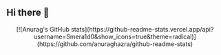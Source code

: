 ## Hi there 👋
<center>[![Anurag's GitHub stats](https://github-readme-stats.vercel.app/api?username=Smera1d0&show_icons=true&theme=radical)](https://github.com/anuraghazra/github-readme-stats)</center>
<!--
**Smera1d0/Smera1d0** is a ✨ _special_ ✨ repository because its `README.md` (this file) appears on your GitHub profile.

Here are some ideas to get you started:

- 🔭 I’m currently working on ...
- 🌱 I’m currently learning ...
- 👯 I’m looking to collaborate on ...
- 🤔 I’m looking for help with ...
- 💬 Ask me about ...
- 📫 How to reach me: ...
- 😄 Pronouns: ...
- ⚡ Fun fact: ...
-->
